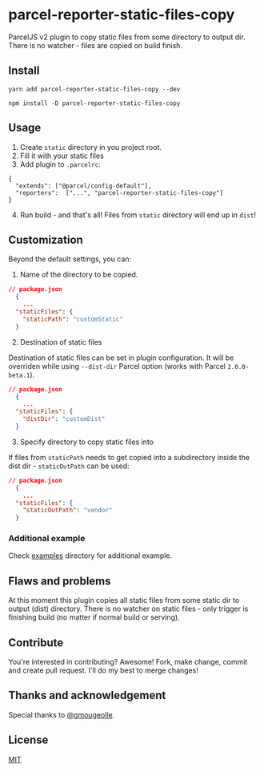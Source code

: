 # parcel-reporter-static-files-copy

ParcelJS v2 plugin to copy static files from some directory to output dir. There is no watcher - 
files are copied on build finish.


## Install

```
yarn add parcel-reporter-static-files-copy --dev
```

```
npm install -D parcel-reporter-static-files-copy
```

## Usage

1. Create `static` directory in you project root.
2. Fill it with your static files
3. Add plugin to `.parcelrc`:
```
{
  "extends": ["@parcel/config-default"],
  "reporters":  ["...", "parcel-reporter-static-files-copy"]
}
```
4. Run build - and that's all! Files from `static` directory will end up in `dist`!

## Customization

Beyond the default settings, you can:

1. Name of the directory to be copied.

```json
// package.json
  {
	...
  "staticFiles": {
    "staticPath": "customStatic"
  }
```

2. Destination of static files

Destination of static files can be set in plugin configuration. It will be
overriden while using `--dist-dir` Parcel option (works with Parcel `2.0.0-beta.1`).

```json
// package.json
  {
	...
  "staticFiles": {
    "distDir": "customDist"
  }
```

3. Specify directory to copy static files into

If files from `staticPath` needs to get copied into a subdirectory inside the dist dir - 
`staticOutPath` can be used:

```json
// package.json
  {
	...
  "staticFiles": {
    "staticOutPath": "vendor"
  }
```

### Additional example

Check [examples](https://github.com/elwin013/parcel-reporter-static-files-copy/tree/master/examples) directory for 
additional example. 

## Flaws and problems

At this moment this plugin copies all static files from some static dir to output (dist) directory. There is no 
watcher on static files - only trigger is finishing build (no matter if normal build or serving).

## Contribute

You're interested in contributing? Awesome! Fork, make change, commit and create pull request. I'll do my best to merge 
changes!

## Thanks and acknowledgement

Special thanks to [@gmougeolle](https://github.com/gmougeolle/).

## License

[MIT](/LICENSE)
